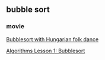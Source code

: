 ## bubble sort

### movie

[Bubblesort with Hungarian folk dance](http://www.youtube.com/watch?v=lyZQPjUT5B4)

[Algorithms Lesson 1: Bubblesort](http://www.youtube.com/watch?v=P00xJgWzz2c)
